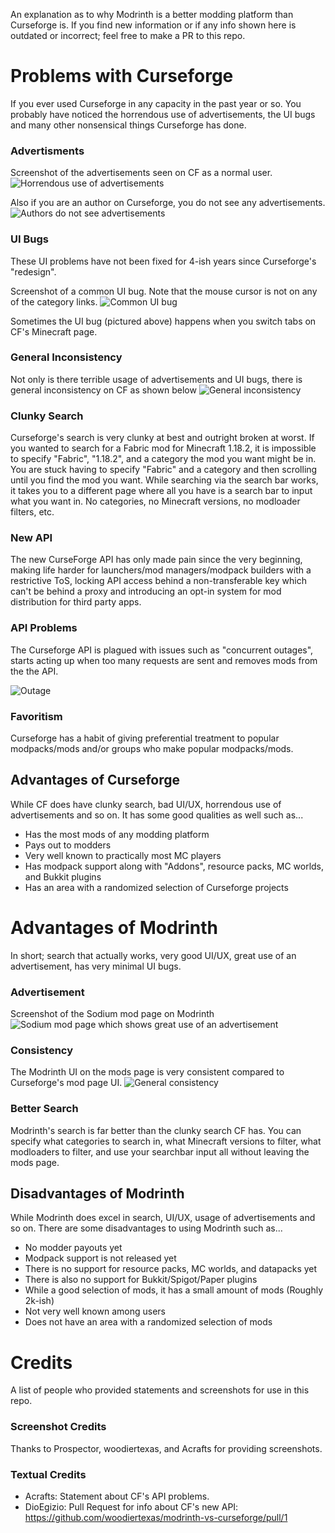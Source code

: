 An explanation as to why Modrinth is a better modding platform than Curseforge is. If you find new information or if any info shown here is outdated or incorrect; feel free to make a PR to this repo.

# Problems with Curseforge
If you ever used Curseforge in any capacity in the past year or so. You probably have noticed the horrendous use of advertisements, the UI bugs and many other nonsensical things Curseforge has done. 

### Advertisments
Screenshot of the advertisements seen on CF as a normal user.
![Horrendous use of advertisements](https://user-images.githubusercontent.com/17211100/163896839-b325df01-a335-491f-a9eb-e81b98d9fb5a.png)

Also if you are an author on Curseforge, you do not see any advertisements.
![Authors do not see advertisements](https://user-images.githubusercontent.com/17211100/163896862-799fcc50-08b2-488c-9e10-9491a933a947.png)


### UI Bugs
These UI problems have not been fixed for 4-ish years since Curseforge's "redesign".

Screenshot of a common UI bug. Note that the mouse cursor is not on any of the category links.
![Common UI bug](https://user-images.githubusercontent.com/17211100/163896872-ea1e08f0-d216-47df-8e57-4161295071c8.png)


Sometimes the UI bug (pictured above) happens when you switch tabs on CF's Minecraft page.

### General Inconsistency
Not only is there terrible usage of advertisements and UI bugs, there is general inconsistency on CF as shown below
![General inconsistency](https://user-images.githubusercontent.com/17211100/163896889-39763e70-ba75-4efd-b7e6-cd5855b63926.png)


### Clunky Search
Curseforge's search is very clunky at best and outright broken at worst. If you wanted to search for a Fabric mod for Minecraft 1.18.2, it is impossible to specify "Fabric", "1.18.2", and a category the mod you want might be in. You are stuck having to specify "Fabric" and a category and then scrolling until you find the mod you want. While searching via the search bar works, it takes you to a different page where all you have is a search bar to input what you want in. No categories, no Minecraft versions, no modloader filters, etc.

### New API
The new CurseForge API has only made pain since the very beginning, making life harder for launchers/mod managers/modpack builders with a restrictive ToS, locking API access behind a non-transferable key which can't be behind a proxy and introducing an opt-in system for mod distribution for third party apps.

### API Problems
The Curseforge API is plagued with issues such as "concurrent outages", starts acting up when too many requests are sent and removes mods from the the API.

![Outage](https://user-images.githubusercontent.com/17211100/163896672-36d28e3d-e01d-4c7d-ae04-58907bb24a35.jpg)

### Favoritism
Curseforge has a habit of giving preferential treatment to popular modpacks/mods and/or groups who make popular modpacks/mods.

## Advantages of Curseforge
While CF does have clunky search, bad UI/UX, horrendous use of advertisements and so on. It has some good qualities as well such as...
 - Has the most mods of any modding platform
 - Pays out to modders
 - Very well known to practically most MC players
 - Has modpack support along with "Addons", resource packs, MC worlds, and Bukkit plugins
 - Has an area with a randomized selection of Curseforge projects


# Advantages of Modrinth
In short; search that actually works, very good UI/UX, great use of an advertisement, has very minimal UI bugs.

### Advertisement
Screenshot of the Sodium mod page on Modrinth
![Sodium mod page which shows great use of an advertisement](https://user-images.githubusercontent.com/17211100/163896907-e7cdda0e-11a6-4301-9531-234095b75d8b.png)


### Consistency
The Modrinth UI on the mods page is very consistent compared to Curseforge's mod page UI.
![General consistency](https://user-images.githubusercontent.com/17211100/163896926-e152f12d-3f76-4c14-bd40-2aa390d476c7.png)


### Better Search
Modrinth's search is far better than the clunky search CF has. You can specify what categories to search in, what Minecraft versions to filter, what modloaders to filter, and use your searchbar input all without leaving the mods page.

## Disadvantages of Modrinth
While Modrinth does excel in search, UI/UX, usage of advertisements and so on. There are some disadvantages to using Modrinth such as...
 - No modder payouts yet
 - Modpack support is not released yet
 - There is no support for resource packs, MC worlds, and datapacks yet
 - There is also no support for Bukkit/Spigot/Paper plugins
 - While a good selection of mods, it has a small amount of mods (Roughly 2k-ish)
 - Not very well known among users
 - Does not have an area with a randomized selection of mods

# Credits
A list of people who provided statements and screenshots for use in this repo.

### Screenshot Credits
Thanks to Prospector, woodiertexas, and Acrafts for providing screenshots.

### Textual Credits
- Acrafts: Statement about CF's API problems.
- DioEgizio: Pull Request for info about CF's new API: https://github.com/woodiertexas/modrinth-vs-curseforge/pull/1 
